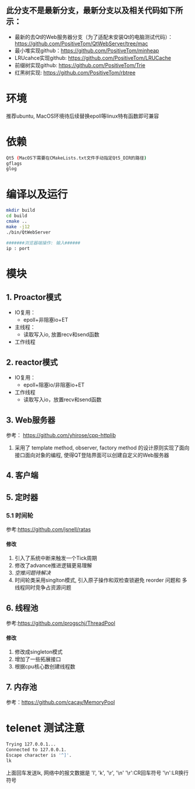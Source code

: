 ## 此分支不是最新分支，最新分支以及相关代码如下所示：
+ 最新的去Qt的Web服务器分支（为了适配未安装Qt的电脑测试代码）：https://github.com/PositiveTom/QtWebServer/tree/mac
+ 最小堆实现github：https://github.com/PositiveTom/minheap
+ LRUcahce实现github: https://github.com/PositiveTom/LRUCache
+ 前缀树实现github: https://github.com/PositiveTom/Trie
+ 红黑树实现: https://github.com/PositiveTom/rbtree
#  环境
推荐ubuntu, MacOS环境待后续替换epoll等linux特有函数即可兼容

#   依赖
```bash
Qt5 (MacOS下需要在CMakeLists.txt文件手动指定Qt5_DIR的路径)
gflags
glog
```

#   编译以及运行
```bash
mkdir build
cd build
cmake ..
make -j12
./bin/QtWebServer

#######浏览器端操作: 输入######
ip : port
```

#   模块

## 1. Proactor模式
+ IO复用：
  + epoll+非阻塞io+ET
+ 主线程：
  + 读取写入io, 放置recv和send函数
+ 工作线程

## 2. reactor模式
+ IO复用：
  + epoll+阻塞io/非阻塞io+ET
+ 工作线程
  + 读取写入io，放置recv和send函数


##  3. Web服务器
参考： 
https://github.com/yhirose/cpp-httplib


1. 采用了 template method, observer, factory method 的设计原则实现了面向接口面向对象的编程, 使得QT登陆界面可以创建自定义的Web服务器

<!-- keep-alive机制, 服务器本身是不知道请求属于同一个客户端, 因此会重复建立TCP连接 -->

##  4. 客户端


##  5. 定时器

### 5.1 时间轮
参考:https://github.com/jsnell/ratas

#### 修改
1. 引入了系统中断来触发一个Tick周期
2. 修改了advance推进逻辑更易理解
3. *空推问题待解决*
4. 时间轮类采用singlton模式, 引入原子操作和双检查锁避免 reorder 问题和 多线程同时竞争占资源问题

## 6. 线程池
参考:https://github.com/progschj/ThreadPool
#### 修改
1. 修改成singleton模式
2. 增加了一些拓展接口
3. 根据cpu核心数创建线程数

## 7. 内存池
参考：https://github.com/cacay/MemoryPool






# telenet 测试注意
```bash
Trying 127.0.0.1...
Connected to 127.0.0.1.
Escape character is '^]'.
lk
```

上面回车发送lk, 网络中的报文数据是 'l', 'k', '\r', '\n' 
'\r':CR回车符号
'\n':LR换行符号
